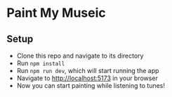 # Paint My Museic

## Setup
- Clone this repo and navigate to its directory
- Run ```npm install```
- Run ```npm run dev```, which will start running the app
- Navigate to [http://localhost:5173](http://localhost:5173) in your browser
- Now you can start painting while listening to tunes!
